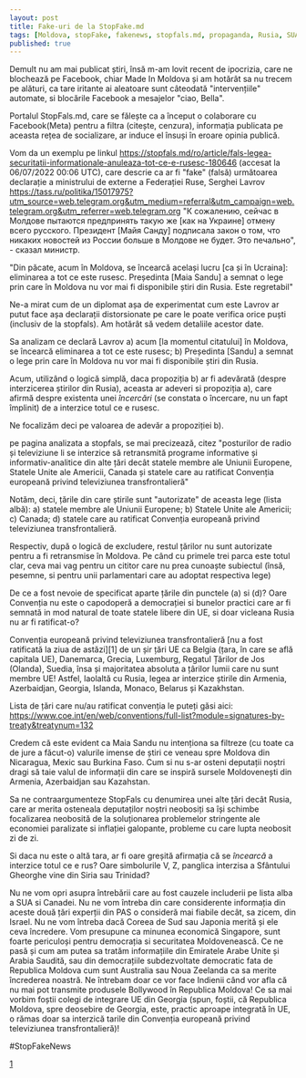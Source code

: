 ```yaml
---
layout: post
title: Fake-uri de la StopFake.md 
tags: [Moldova, stopFake, fakenews, stopfals.md, propaganda, Rusia, SUA, meta, cenzura, facebook]
published: true
---
```



Demult nu am mai publicat știri, însă m-am lovit recent de ipocrizia, care ne blochează pe Facebook, chiar Made In Moldova și am hotărât sa nu trecem pe alături, ca tare iritante ai aleatoare sunt câteodată "intervențiile" automate, si blocările Facebook a mesajelor "ciao, Bella". 

Portalul StopFals.md, care se fălește ca a început o colaborare cu Facebook(Meta) pentru a filtra (citește, cenzura), informația publicata pe aceasta rețea de socializare, ar induce el însuși în eroare opinia publică.  

Vom da un exemplu pe linkul https://stopfals.md/ro/article/fals-legea-securitatii-informationale-anuleaza-tot-ce-e-rusesc-180646 (accesat la 06/07/2022 00:06 UTC), care descrie ca ar fi "fake" (falsă) următoarea declarație a ministrului de externe a Federației Ruse, Serghei Lavrov
https://tass.ru/politika/15017975?utm_source=web.telegram.org&utm_medium=referral&utm_campaign=web.telegram.org&utm_referrer=web.telegram.org
"К сожалению, сейчас в Молдове пытаются предпринять такую же [как на Украине] отмену всего русского. Президент [Майя Санду] подписала закон о том, что никаких новостей из России больше в Молдове не будет. Это печально", - сказал министр.

"Din păcate, acum în Moldova, se încearcă același lucru [ca și în Ucraina]: eliminarea a tot ce este rusesc. Președinta [Maia Sandu] a semnat o lege prin care în Moldova nu vor mai fi disponibile știri din Rusia. Este regretabil"

Ne-a mirat cum de un diplomat așa de experimentat cum este Lavrov ar putut face așa declarații distorsionate pe care le poate verifica orice puști (inclusiv de la stopfals). Am hotărât să vedem detaliile acestor date. 

Sa analizam ce declară Lavrov
a) acum [la momentul citatului] în Moldova, se încearcă eliminarea a tot ce este rusesc;
b) Președinta [Sandu] a semnat o lege prin care în Moldova nu vor mai fi disponibile știri din Rusia.

Acum, utilizând o logică simplă, daca propoziția b) ar fi adevărată (despre interzicerea știrilor din Rusia), aceasta ar adeveri si propoziția a), care afirmă despre existenta unei _încercări_ (se constata o încercare, nu un fapt împlinit) de a interzice totul ce e rusesc.

Ne focalizăm deci pe valoarea de adevăr a propoziției b).

pe pagina analizata a stopfals, se mai precizează, citez "posturilor de radio și televiziune li se interzice să retransmită programe informative și informativ-analitice din alte țări decât statele membre ale Uniunii Europene, Statele Unite ale Americii, Canada și statele care au ratificat Convenția europeană privind televiziunea transfrontalieră"

Notăm, deci, țările din care știrile sunt "autorizate" de aceasta lege (lista albă): 
a) statele membre ale Uniunii Europene;
b) Statele Unite ale Americii;
c) Canada;
d) statele care au ratificat Convenția europeană privind televiziunea transfrontalieră.

Respectiv, după o logică de excludere, restul țărilor nu sunt autorizate pentru a fi retransmise în Moldova. 
Pe când cu primele trei parca este totul clar, ceva mai vag pentru un cititor care nu prea cunoaște subiectul (însă, pesemne, si pentru unii parlamentari care au adoptat respectiva lege)

De ce a fost nevoie de specificat aparte țările din punctele (a) si (d)? Oare Convenția nu este o capodoperă a democrației si bunelor practici care ar fi semnată in mod natural de toate statele libere din UE, si doar vicleana Rusia nu ar fi ratificat-o?

Convenția europeană privind televiziunea transfrontalieră [nu a fost ratificată la ziua de astăzi][1] de un șir țări UE ca Belgia (țara, în care se află capitala UE), Danemarca, Grecia, Luxemburg, Regatul Țărilor de Jos (Olanda), Suedia, însa și majoritatea absoluta a țârilor lumii care nu sunt membre UE! Astfel, laolaltă cu Rusia, legea ar interzice știrile din Armenia, Azerbaidjan, Georgia, Islanda, Monaco, Belarus și Kazakhstan. 

Lista de țări care nu/au ratificat convenția le puteți găsi aici:
https://www.coe.int/en/web/conventions/full-list?module=signatures-by-treaty&treatynum=132


Credem că este evident ca Maia Sandu nu intenționa sa filtreze (cu toate ca de jure a făcut-o) valurile imense de știri ce veneau spre Moldova din Nicaragua, Mexic sau Burkina Faso. Cum si nu s-ar osteni deputații noștri dragi să taie valul de informații din care se inspiră sursele Moldovenești din Armenia, Azerbaidjan sau Kazahstan. 

Sa ne contraargumenteze StopFals cu denumirea unei alte țări decât Rusia, care ar merita osteneala deputaților noștri neobosiți sa își schimbe focalizarea neobosită de la soluționarea problemelor stringente ale economiei paralizate si inflației galopante, probleme cu care lupta neobosit zi de zi.


Si daca nu este o altă tara, ar fi oare greșită afirmația că se _încearcă_ a interzice totul ce e rus? Oare simbolurile V, Z, panglica interzisa a Sfântului Gheorghe vine din Siria sau Trinidad?

Nu ne vom opri asupra întrebării care au fost cauzele includerii pe lista alba a SUA si Canadei. Nu ne vom întreba din care considerente informația din aceste două țări experții din PAS o consideră mai fiabile decât, sa zicem, din Israel. Nu ne vom întreba dacă Coreea de Sud sau Japonia merită și ele ceva încredere. Vom presupune ca minunea economică Singapore, sunt foarte periculoși pentru democrația si securitatea Moldovenească. Ce ne pasă și cum am putea sa tratăm informațiile din Emiratele Arabe Unite și Arabia Saudită, sau din democrațiile subdezvoltate democratic fata de Republica Moldova cum sunt Australia sau Noua Zeelanda ca sa merite încrederea noastră. Ne întrebam doar ce vor face Indienii când vor afla că nu mai pot transmite produsele Bollywood în Republica Moldova! Ce sa mai vorbim foștii colegi de integrare UE din Georgia (spun, foștii, că Republica Moldova, spre deosebire de Georgia, este, practic aproape integrată în UE, o rămas doar sa interzică tarile din Convenția europeană privind televiziunea transfrontalieră)!

#StopFakeNews

[1](https://www.coe.int/en/web/conventions/full-list?module=signatures-by-treaty&treatynum=132)